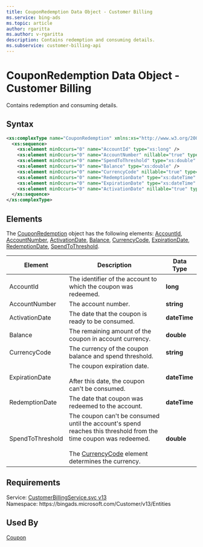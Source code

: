 ```yaml
---
title: CouponRedemption Data Object - Customer Billing
ms.service: bing-ads
ms.topic: article
author: rgaritta
ms.author: v-rgaritta
description: Contains redemption and consuming details.
ms.subservice: customer-billing-api
---
```

# CouponRedemption Data Object - Customer Billing
Contains redemption and consuming details.

## Syntax
```xml
<xs:complexType name="CouponRedemption" xmlns:xs="http://www.w3.org/2001/XMLSchema">
  <xs:sequence>
    <xs:element minOccurs="0" name="AccountId" type="xs:long" />
    <xs:element minOccurs="0" name="AccountNumber" nillable="true" type="xs:string" />
    <xs:element minOccurs="0" name="SpendToThreshold" type="xs:double" />
    <xs:element minOccurs="0" name="Balance" type="xs:double" />
    <xs:element minOccurs="0" name="CurrencyCode" nillable="true" type="xs:string" />
    <xs:element minOccurs="0" name="RedemptionDate" type="xs:dateTime" />
    <xs:element minOccurs="0" name="ExpirationDate" type="xs:dateTime" />
    <xs:element minOccurs="0" name="ActivationDate" nillable="true" type="xs:dateTime" />
  </xs:sequence>
</xs:complexType>
```

## <a name="elements"></a>Elements

The [CouponRedemption](couponredemption.md) object has the following elements: [AccountId](#accountid), [AccountNumber](#accountnumber), [ActivationDate](#activationdate), [Balance](#balance), [CurrencyCode](#currencycode), [ExpirationDate](#expirationdate), [RedemptionDate](#redemptiondate), [SpendToThreshold](#spendtothreshold).

|Element|Description|Data Type|
|-----------|---------------|-------------|
|<a name="accountid"></a>AccountId|The identifier of the account to which the coupon was redeemed.|**long**|
|<a name="accountnumber"></a>AccountNumber|The account number.|**string**|
|<a name="activationdate"></a>ActivationDate|The date that the coupon is ready to be consumed.|**dateTime**|
|<a name="balance"></a>Balance|The remaining amount of the coupon in account currency.|**double**|
|<a name="currencycode"></a>CurrencyCode|The currency of the coupon balance and spend threshold.|**string**|
|<a name="expirationdate"></a>ExpirationDate|The coupon expiration date.<br/><br/>After this date, the coupon can't be consumed.|**dateTime**|
|<a name="redemptiondate"></a>RedemptionDate|The date that coupon was redeemed to the account.|**dateTime**|
|<a name="spendtothreshold"></a>SpendToThreshold|The coupon can't be consumed until the account's spend reaches this threshold from the time coupon was redeemed.<br/><br/>The [CurrencyCode](#currencycode) element determines the currency.|**double**|

## Requirements
Service: [CustomerBillingService.svc v13](https://clientcenter.api.bingads.microsoft.com/Api/Billing/v13/CustomerBillingService.svc)  
Namespace: https\://bingads.microsoft.com/Customer/v13/Entities  

## Used By
[Coupon](coupon.md)  
